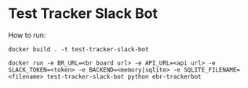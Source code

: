 Test Tracker Slack Bot
======================

How to run:

`
docker build . -t test-tracker-slack-bot
`

`
docker run -e BR_URL=<br board url> -e API_URL=<api url> -e SLACK_TOKEN=<token> -e BACKEND=<memory|sqlite> -e SQLITE_FILENAME=<filename> test-tracker-slack-bot python ebr-trackerbot
`

